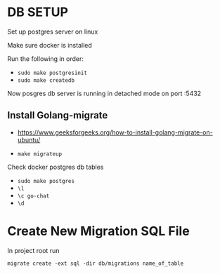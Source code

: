 # DB SETUP
Set up postgres server on linux

Make sure docker is installed

Run the following in order:
- `sudo make postgresinit`
- `sudo make createdb`

Now posgres db server is running in detached mode on port :5432

## Install Golang-migrate

- https://www.geeksforgeeks.org/how-to-install-golang-migrate-on-ubuntu/

- `make migrateup`

Check docker postgres db tables

- `sudo make postgres`
- `\l`
- `\c go-chat`
- `\d`

# Create New Migration SQL File

In project root run

`migrate create -ext sql -dir db/migrations name_of_table`
